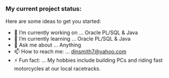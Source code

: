 ### My current project status:

Here are some ideas to get you started:

- 🔭 I’m currently working on ... Oracle PL/SQL & Java
- 🌱 I’m currently learning ... Oracle PL/SQL & Java
- 💬 Ask me about ... Anything
- 📫 How to reach me: ... djnsmith7@yahoo.com
- ⚡ Fun fact: ... My hobbies include building PCs and riding fast motorcycles at our local racetracks.
